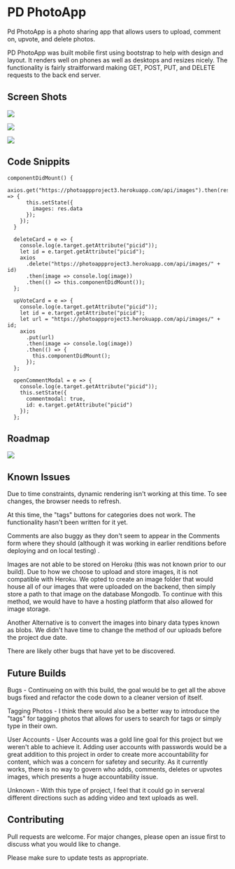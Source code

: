 # PD PhotoApp

Pd PhotoApp is a photo sharing app that allows users to upload, comment on, upvote, and delete photos.

PD PhotoApp was built mobile first using bootstrap to help with design and layout.  It renders well on phones as well as desktops and resizes nicely.  The functionality is fairly straitforward making GET, POST, PUT, and DELETE requests to the back end server.

## Screen Shots
![](images/screenshot1.png)

![](images/%20screenshot2.png)

![](images/screenshot3.png)

## Code Snippits

```
componentDidMount() {
    axios.get("https://photoappproject3.herokuapp.com/api/images").then(res => {
      this.setState({
        images: res.data
      });
    });
  }

  deleteCard = e => {
    console.log(e.target.getAttribute("picid"));
    let id = e.target.getAttribute("picid");
    axios
      .delete("https://photoappproject3.herokuapp.com/api/images/" + id)
      .then(image => console.log(image))
      .then(() => this.componentDidMount());
  };

  upVoteCard = e => {
    console.log(e.target.getAttribute("picid"));
    let id = e.target.getAttribute("picid");
    let url = "https://photoappproject3.herokuapp.com/api/images/" + id;
    axios
      .put(url)
      .then(image => console.log(image))
      .then(() => {
        this.componentDidMount();
      });
  };

  openCommentModal = e => {
    console.log(e.target.getAttribute("picid"));
    this.setState({
      commentmodal: true,
      id: e.target.getAttribute("picid")
    });
  };
```
## Roadmap
![](images/Project%203%20-%20DDPhotoShare%20(1).png)

## Known Issues
Due to time constraints, dynamic rendering isn't working at this time.  To see changes, the browser needs to refresh.

At this time, the "tags" buttons for categories does not work.  The functionality hasn't been written for it yet.

Comments are also buggy as they don't seem to appear in the Comments form where they should (although it was working in earlier renditions before deploying and on local testing) . 

Images are not able to be stored on Heroku (this was not known prior to our build).  Due to how we choose to upload and store images, it is not compatible with Heroku.  We opted to create an image folder that would house all of our images that were uploaded on the backend, then simply store a path to that image on the database Mongodb.  To continue with this method, we would have to have a hosting platform that also allowed for image storage.

Another Alternative is to convert the images into binary data types known as blobs.  We didn't have time to change the method of our uploads before the project due date.

There are likely other bugs that have yet to be discovered.

## Future Builds
Bugs - Continueing on with this build, the goal would be to get all the above bugs fixed and refactor the code down to a cleaner version of itself.  

Tagging Photos - I think there would also be a better way to introduce the "tags" for tagging photos that allows for users to search for tags or simply type in their own.  

User Accounts - User Accounts was a gold line goal for this project but we weren't able to achieve it.  Adding user accounts with passwords would be a great addition to this project in order to create more accountability for content, which was a concern for safetey and security.  As it currently works, there is no way to govern who adds, comments, deletes or upvotes images, which presents a huge accountability issue.

Unknown - With this type of project, I feel that it could go in serveral different directions such as adding video and text uploads as well.

## Contributing
Pull requests are welcome. For major changes, please open an issue first to discuss what you would like to change.

Please make sure to update tests as appropriate.

